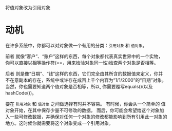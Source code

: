 将值对象改为引用对象

# 动机
在许多系统中，你都可以对对象做⼀个有⽤的分类：`引⽤对象` 和 `值对象`。

前者 就像“客户”、“账户”这样的东⻄，每个对象都代表真实世界中的⼀个实物，
你可以直接以相等操作符(==，⽤来检验对象同⼀性)检查两个对象是否相等。

后者 则是像“⽇期”、“钱”这样的东⻄，它们完全由其所含的数据值来定义，你并不在意副本的存在，系统中或许存在成百上千个内容为“1/1/2000”的“⽇期”对象。
当然，你也需要知道两个值对象是否相等，所以, 你需要覆写equals()(以及hashCode())。

要在 `引⽤对象` 和 `值对象` 之间做选择有时并不容易。
有时候，你会从⼀个简单的 值对象开始，在其中保存少量不可修改的数据。
⽽后，你可能会希望给这个对象加⼊⼀些可修改数据，并确保对任何⼀个对象的修改都能影响到所有引⽤此⼀对象的地⽅。这时候你就需要将这个对象变成⼀个引⽤对象。